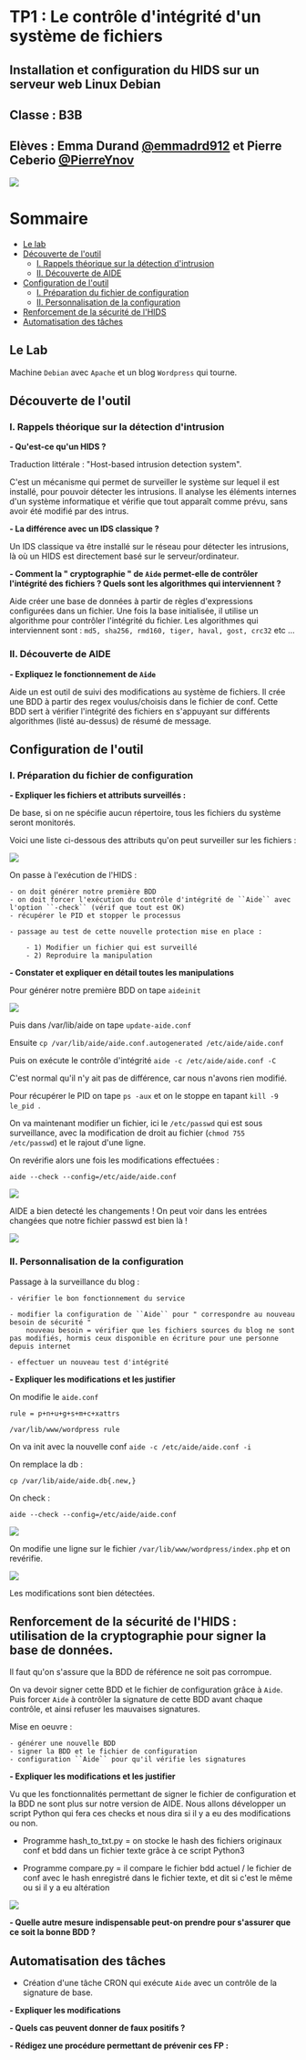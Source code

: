 # TP1 : Le contrôle d'intégrité d'un système de fichiers
## Installation et configuration du HIDS sur un serveur web Linux Debian

## Classe : B3B
## Elèves : Emma Durand **[@emmadrd912](https://github.com/emmadrd912)** et Pierre Ceberio **[@PierreYnov](https://github.com/PierreYnov)** 

![](https://1.bp.blogspot.com/-w9niJ04eymc/UcwSC3wVmeI/AAAAAAAADfI/f_io0yqor9Y/s1600/aide_logo.gif)

# Sommaire 

- [Le lab](#le-lab)
- [Découverte de l'outil](#d%C3%A9couverte-de-loutil)
    - [I. Rappels théorique sur la détection d'intrusion](#i-rappels-th%C3%A9orique-sur-la-d%C3%A9tection-dintrusion)
    - [II. Découverte de AIDE](#ii-d%C3%A9couverte-de-aide)
- [Configuration de l'outil](#configuration-de-loutil)
    - [I. Préparation du fichier de configuration](#i-pr%C3%A9paration-du-fichier-de-configuration)
    - [II. Personnalisation de la configuration](#ii-personnalisation-de-la-configuration)
- [Renforcement de la sécurité de l'HIDS](#renforcement-de-la-s%C3%A9curit%C3%A9-de-lhids--utilisation-de-la-cryptographie-pour-signer-la-base-de-donn%C3%A9es)
- [Automatisation des tâches](#automatisation-des-t%C3%A2ches)


## Le Lab 

Machine ``Debian`` avec ``Apache`` et un blog ``Wordpress`` qui tourne.

## Découverte de l'outil

### I. Rappels théorique sur la détection d'intrusion 

**- Qu'est-ce qu'un HIDS ?**

Traduction littérale : "Host-based intrusion detection system".

C'est un mécanisme qui permet de surveiller le système sur lequel il est installé, pour pouvoir détecter les intrusions. Il analyse les éléments internes d'un système informatique et vérifie que tout apparaît comme prévu, sans avoir été modifié par des intrus.


**- La différence avec un IDS classique ?**

Un IDS classique va être installé sur le réseau pour détecter les intrusions, là où un HIDS est directement basé sur le serveur/ordinateur.

**- Comment la " cryptographie " de ``Aide`` permet-elle de contrôler l'intégrité des fichiers ? Quels sont les algorithmes qui interviennent ?**

Aide créer une base de données à partir de règles d'expressions configurées dans un fichier. Une fois la base initialisée, il utilise un algorithme pour contrôler l'intégrité du fichier. 
Les algorithmes qui interviennent sont : ``md5, sha256, rmd160, tiger, haval, gost, crc32`` etc ...

### II. Découverte de AIDE 

**- Expliquez le fonctionnement de ``Aide``**

Aide un est outil de suivi des modifications au système de fichiers. Il crée une BDD à partir des regex voulus/choisis dans le fichier de conf. Cette BDD sert à vérifier l'intégrité des fichiers en s'appuyant sur différents algorithmes (listé au-dessus) de résumé de message.

## Configuration de l'outil

### I. Préparation du fichier de configuration 

**- Expliquer les fichiers et attributs surveillés :**

De base, si on ne spécifie aucun répertoire, tous les fichiers du système seront monitorés.

Voici une liste ci-dessous des attributs qu'on peut surveiller sur les fichiers :

![](https://i.gyazo.com/b4e6072451314448f0dec0a6e7d7ed8f.png)


On passe à l'exécution de l'HIDS :

    - on doit générer notre première BDD
    - on doit forcer l'exécution du contrôle d'intégrité de ``Aide`` avec l'option ``-check`` (vérif que tout est OK)
    - récupérer le PID et stopper le processus

    - passage au test de cette nouvelle protection mise en place :

        - 1) Modifier un fichier qui est surveillé
        - 2) Reproduire la manipulation 

**- Constater et expliquer en détail toutes les manipulations**

Pour générer notre première BDD on tape ``aideinit``

![](img/aideinit.png)

Puis dans /var/lib/aide on tape ``update-aide.conf``

Ensuite ``cp /var/lib/aide/aide.conf.autogenerated /etc/aide/aide.conf``

Puis on exécute le contrôle d'intégrité ``aide -c /etc/aide/aide.conf -C``


C'est normal qu'il n'y ait pas de différence, car nous n'avons rien modifié.

Pour récupérer le PID on tape ``ps -aux`` et on le stoppe en tapant ``kill -9 le_pid ``.

On va maintenant modifier un fichier, ici le ``/etc/passwd`` qui est sous surveillance, avec la modification de droit au fichier (``chmod 755 /etc/passwd``) et le rajout d'une ligne.

On revérifie alors une fois les modifications effectuées :

``aide --check --config=/etc/aide/aide.conf``

![](img/aidecheckchange.png)

AIDE a bien detecté les changements ! On peut voir dans les entrées changées que notre fichier passwd est bien là !

![](img/etc_passwd.png)

### II. Personnalisation de la configuration 

Passage à la surveillance du blog :

    - vérifier le bon fonctionnement du service 

    - modifier la configuration de ``Aide`` pour " correspondre au nouveau besoin de sécurité " 
        nouveau besoin = vérifier que les fichiers sources du blog ne sont pas modifiés, hormis ceux disponible en écriture pour une personne depuis internet

    - effectuer un nouveau test d'intégrité

**- Expliquer les modifications et les justifier**

On modifie le ``aide.conf``

    rule = p+n+u+g+s+m+c+xattrs

    /var/lib/www/wordpress rule

On va init avec la nouvelle conf ``aide -c /etc/aide/aide.conf -i``

On remplace la db :

``cp /var/lib/aide/aide.db{.new,}``

On check : 

``aide --check --config=/etc/aide/aide.conf``

![](img/check_wp.png)

On modifie une ligne sur le fichier ``/var/lib/www/wordpress/index.php`` et on revérifie.

![](img/second_check.png) 

Les modifications sont bien détectées.

##  Renforcement de la sécurité de l'HIDS : utilisation de la cryptographie pour signer la base de données.

Il faut qu'on s'assure que la BDD de référence ne soit pas corrompue.

On va devoir signer cette BDD et le fichier de configuration grâce à ``Aide``. Puis forcer ``Aide`` à contrôler la signature de cette BDD avant chaque contrôle, et ainsi refuser les mauvaises signatures.

Mise en oeuvre :

    - générer une nouvelle BDD
    - signer la BDD et le fichier de configuration
    - configuration ``Aide`` pour qu'il vérifie les signatures

**- Expliquer les modifications et les justifier**

Vu que les fonctionnalités permettant de signer le fichier de configuration et la BDD ne sont plus sur notre version de AIDE. Nous allons développer un script Python qui fera ces checks et nous dira si il y a eu des modifications ou non.


- Programme hash_to_txt.py = on stocke le hash des fichiers originaux conf et bdd dans un fichier texte grâce à ce script Python3

- Programme compare.py = il compare le fichier bdd actuel / le fichier de conf avec le hash enregistré dans le fichier texte, et dit si c'est le même ou si il y a eu altération

![](img/hash.png)

**- Quelle autre mesure indispensable peut-on prendre pour s'assurer que ce soit la bonne BDD ?**

## Automatisation des tâches 

- Création d'une tâche CRON qui exécute ``Aide`` avec un contrôle de la signature de base.

**- Expliquer les modifications**

**- Quels cas peuvent donner de faux positifs ?**

**- Rédigez une procédure permettant de prévenir ces FP :**

